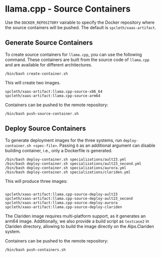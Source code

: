 # llama.cpp - Source Containers

Use the `DOCKER_REPOSITORY` vairable to specify the Docker repository where the source containers will be pushed. The default is `spcleth/xaas-artifact`.


## Generate Source Containers

To create source containers for `llama.cpp`, you can use the following command. These containers are built from the source code of `llama.cpp` and are available for different architectures.

```
/bin/bash create-container.sh
```

This will create two images.

```
spcleth/xaas-artifact:llama.cpp-source-x86_64
spcleth/xaas-artifact:llama.cpp-source-arm64
```

Containers can be pushed to the remote repository:

```
/bin/bash push-source-container.sh
```

## Deploy Source Containers

To generate deployment images for the three systems, run `deploy-container.sh <spec-file>`. Passing `0` as an additional argument can disable building container, i.e., only a Dockerfile is generated.

```
/bin/bash deploy-container.sh specializations/ault23.yml
/bin/bash deploy-container.sh specializations/ault23_second.yml
/bin/bash deploy-container.sh specializations/aurora.yml
/bin/bash deploy-container.sh specializations/clariden.yml
```

This will produce three images:
```

spcleth/xaas-artifact:llama.cpp-source-deploy-ault23
spcleth/xaas-artifact:llama.cpp-source-deploy-ault23_second
spcleth/xaas-artifact:llama.cpp-source-deploy-aurora
spcleth/xaas-artifact:llama.cpp-source-deploy-clariden
```

The Clariden image requires multi-platform support, as it generates an arm64 image. Additionally, we also provide a build script as `testcase2` in Clariden directory, allowing to build the image directly on the Alps.Clariden system.

Containers can be pushed to the remote repository:

```
/bin/bash push-containers.sh
```
